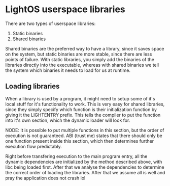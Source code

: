 # LightOS userspace libraries

There are two types of userspace libraries:

1) Static binaries
2) Shared binaries

Shared binaries are the preferred way to have a library, since it saves space on the system, but static binaries are more
stable, since there are less points of failure. With static libraries, you simply add the binaries of the libraries directly
into the executable, whereas with shared binaries we tell the system which binaries it needs to load for us at runtime.

## Loading libraries

When a library is used by a program, it might need to setup some of it's local stuff for it's functionality to work. This is very
easy for shared libraries, since they simply specify which function is their initialization function by giving it the LIGHTENTRY prefix.
This tells the compiler to put the function into it's own section, which the dynamic loader will look for.

NODE: It is possible to put multiple functions in this section, but the order of execution is not guaranteed. ABI (trust me) states that there should
only be one function present inside this section, which then determines further execution flow predictably. 

Right before transfering execution to the main program entry, all the dynamic dependencies are initialized by the method described above, with
libc being loaded first. After that we analyse the dependencies to determine the correct order of loading the libraries. After that we assume 
all is well and pray the application does not crash lol
